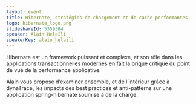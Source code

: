 ```yaml
---
layout: event
title: Hibernate, stratégies de chargement et de cache performantes
logo: hibernate_logo.png
slideshareId: 5359304
speaker: Alain Helaïli
speakerKey: alain_helaili
---
```

Hibernate est un framework puissant et complexe, et son rôle dans les applications transactionnelles modernes en fait la brique critique du point de vue de la performance applicative.

Alain vous propose d’examiner ensemble, et de l’intérieur grâce à dynaTrace, les impacts des best practices et anti-patterns sur une application spring-hibernate soumise à de la charge.